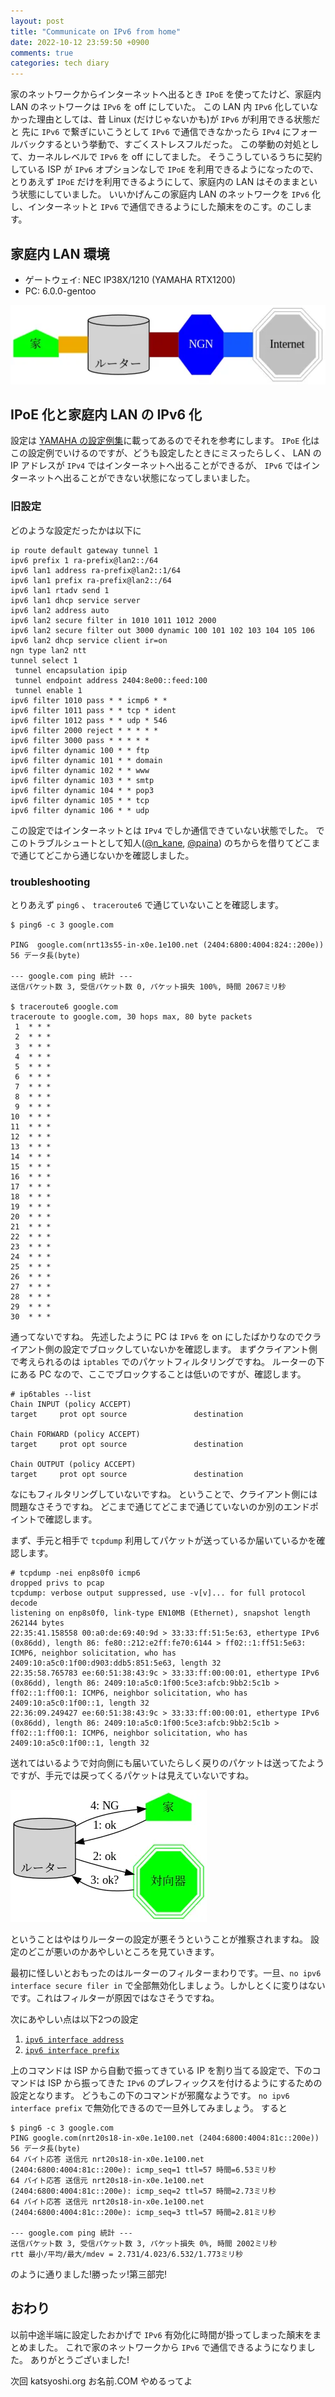 ```yaml
---
layout: post
title: "Communicate on IPv6 from home"
date: 2022-10-12 23:59:50 +0900
comments: true
categories: tech diary
---
```


家のネットワークからインターネットへ出るとき `IPoE` を使ってたけど、家庭内 LAN のネットワークは `IPv6` を off にしていた。
この LAN 内 `IPv6` 化していなかった理由としては、昔 Linux (だけじゃないかも)が `IPv6` が利用できる状態だと
先に `IPv6` で繋ぎにいこうとして `IPv6` で通信できなかったら `IPv4` にフォールバックするという挙動で、すごくストレスフルだった。
この挙動の対処として、カーネルレベルで `IPv6` を off にしてました。
そうこうしているうちに契約している ISP が `IPv6` オプションなしで `IPoE` を利用できるようになったので、
とりあえず `IPoE` だけを利用できるようにして、家庭内の LAN はそのままという状態にしていました。
いいかげんこの家庭内 LAN のネットワークを `IPv6` 化し、インターネットと `IPv6` で通信できるようにした顛末をのこす。のこします。


## 家庭内 LAN 環境

- ゲートウェイ: NEC IP38X/1210 (YAMAHA RTX1200)
- PC: 6.0.0-gentoo

![](/images/home2internet.webp)

## IPoE 化と家庭内 LAN の IPv6 化

設定は [YAMAHA の設定例集](https://network.yamaha.com/setting/router_firewall/flets/flets_other_service/ipv6_ipoe)に載ってあるのでそれを参考にします。
`IPoE` 化はこの設定例でいけるのですが、どうも設定したときにミスったらしく、 LAN の IP アドレスが `IPv4` ではインターネットへ出ることができるが、
`IPv6` ではインターネットへ出ることができない状態になってしまいました。

### 旧設定
どのような設定だったかは以下に

```
ip route default gateway tunnel 1
ipv6 prefix 1 ra-prefix@lan2::/64
ipv6 lan1 address ra-prefix@lan2::1/64
ipv6 lan1 prefix ra-prefix@lan2::/64
ipv6 lan1 rtadv send 1
ipv6 lan1 dhcp service server
ipv6 lan2 address auto
ipv6 lan2 secure filter in 1010 1011 1012 2000
ipv6 lan2 secure filter out 3000 dynamic 100 101 102 103 104 105 106
ipv6 lan2 dhcp service client ir=on
ngn type lan2 ntt
tunnel select 1
 tunnel encapsulation ipip
 tunnel endpoint address 2404:8e00::feed:100
 tunnel enable 1
ipv6 filter 1010 pass * * icmp6 * *
ipv6 filter 1011 pass * * tcp * ident
ipv6 filter 1012 pass * * udp * 546
ipv6 filter 2000 reject * * * * *
ipv6 filter 3000 pass * * * * *
ipv6 filter dynamic 100 * * ftp
ipv6 filter dynamic 101 * * domain
ipv6 filter dynamic 102 * * www
ipv6 filter dynamic 103 * * smtp
ipv6 filter dynamic 104 * * pop3
ipv6 filter dynamic 105 * * tcp
ipv6 filter dynamic 106 * * udp
```

この設定ではインターネットとは `IPv4` でしか通信できていない状態でした。
でこのトラブルシュートとして知人([@n_kane](https://twitter.com/n_kane), [@paina](https://twitter.com/paina)) のちからを借りてどこまで通じてどこから通じないかを確認しました。

### troubleshooting

とりあえず `ping6` 、 `traceroute6` で通じていないことを確認します。

```
$ ping6 -c 3 google.com

PING  google.com(nrt13s55-in-x0e.1e100.net (2404:6800:4004:824::200e)) 56 データ長(byte)

--- google.com ping 統計 ---
送信パケット数 3, 受信パケット数 0, パケット損失 100%, 時間 2067ミリ秒

$ traceroute6 google.com
traceroute to google.com, 30 hops max, 80 byte packets
 1  * * *
 2  * * *
 3  * * *
 4  * * *
 5  * * *
 6  * * *
 7  * * *
 8  * * *
 9  * * *
10  * * *
11  * * *
12  * * *
13  * * *
14  * * *
15  * * *
16  * * *
17  * * *
18  * * *
19  * * *
20  * * *
21  * * *
22  * * *
23  * * *
24  * * *
25  * * *
26  * * *
27  * * *
28  * * *
29  * * *
30  * * *
```

通ってないですね。
先述したように PC は `IPv6` を on にしたばかりなのでクライアント側の設定でブロックしていないかを確認します。
まずクライアント側で考えられるのは `iptables` でのパケットフィルタリングですね。
ルーターの下にある PC なので、ここでブロックすることは低いのですが、確認します。

```
# ip6tables --list
Chain INPUT (policy ACCEPT)
target     prot opt source               destination

Chain FORWARD (policy ACCEPT)
target     prot opt source               destination

Chain OUTPUT (policy ACCEPT)
target     prot opt source               destination
```

なにもフィルタリングしていないですね。
ということで、クライアント側には問題なさそうですね。
どこまで通じてどこまで通じていないのか別のエンドポイントで確認します。

まず、手元と相手で `tcpdump` 利用してパケットが送っているか届いているかを確認します。

```
# tcpdump -nei enp8s0f0 icmp6
dropped privs to pcap
tcpdump: verbose output suppressed, use -v[v]... for full protocol decode
listening on enp8s0f0, link-type EN10MB (Ethernet), snapshot length 262144 bytes
22:35:41.158558 00:a0:de:69:40:9d > 33:33:ff:51:5e:63, ethertype IPv6 (0x86dd), length 86: fe80::212:e2ff:fe70:6144 > ff02::1:ff51:5e63: ICMP6, neighbor solicitation, who has 2409:10:a5c0:1f00:d903:ddb5:851:5e63, length 32
22:35:58.765783 ee:60:51:38:43:9c > 33:33:ff:00:00:01, ethertype IPv6 (0x86dd), length 86: 2409:10:a5c0:1f00:5ce3:afcb:9bb2:5c1b > ff02::1:ff00:1: ICMP6, neighbor solicitation, who has 2409:10:a5c0:1f00::1, length 32
22:36:09.249427 ee:60:51:38:43:9c > 33:33:ff:00:00:01, ethertype IPv6 (0x86dd), length 86: 2409:10:a5c0:1f00:5ce3:afcb:9bb2:5c1b > ff02::1:ff00:1: ICMP6, neighbor solicitation, who has 2409:10:a5c0:1f00::1, length 32
```

送れてはいるようで対向側にも届いていたらしく戻りのパケットは送ってたようですが、手元では戻ってくるパケットは見えていないですね。

![](/images/ping6-failure.webp)

ということはやはりルーターの設定が悪そうということが推察されますね。
設定のどこが悪いのかあやしいところを見ていきます。

最初に怪しいとおもったのはルーターのフィルターまわりです。一旦、`no ipv6 interface secure filer in` で全部無効化しましょう。しかしとくに変りはないです。これはフィルターが原因ではなさそうですね。

次にあやしい点は以下2つの設定

1. [`ipv6 interface address`](http://www.rtpro.yamaha.co.jp/RT/manual/rt-common/ipv6/ipv6_interface_address.html)
1. [`ipv6 interface prefix`](http://www.rtpro.yamaha.co.jp/RT/manual/rt-common/ipv6/ipv6_interface_address.html)

上のコマンドは ISP から自動で振ってきている IP を割り当てる設定で、下のコマンドは ISP から振ってきた `IPv6` のプレフィックスを付けるようにするための設定となります。
どうもこの下のコマンドが邪魔なようです。
`no ipv6 interface prefix` で無効化できるので一旦外してみましょう。
すると

```
$ ping6 -c 3 google.com
PING google.com(nrt20s18-in-x0e.1e100.net (2404:6800:4004:81c::200e)) 56 データ長(byte)
64 バイト応答 送信元 nrt20s18-in-x0e.1e100.net (2404:6800:4004:81c::200e): icmp_seq=1 ttl=57 時間=6.53ミリ秒
64 バイト応答 送信元 nrt20s18-in-x0e.1e100.net (2404:6800:4004:81c::200e): icmp_seq=2 ttl=57 時間=2.73ミリ秒
64 バイト応答 送信元 nrt20s18-in-x0e.1e100.net (2404:6800:4004:81c::200e): icmp_seq=3 ttl=57 時間=2.81ミリ秒

--- google.com ping 統計 ---
送信パケット数 3, 受信パケット数 3, パケット損失 0%, 時間 2002ミリ秒
rtt 最小/平均/最大/mdev = 2.731/4.023/6.532/1.773ミリ秒
```

のように通りました!勝ったッ!第三部完!

## おわり

以前中途半端に設定したおかげで `IPv6` 有効化に時間が掛ってしまった顛末をまとめました。
これで家のネットワークから `IPv6` で通信できるようになりました。
ありがとうございました!

次回 katsyoshi.org お名前.COM やめるってよ
